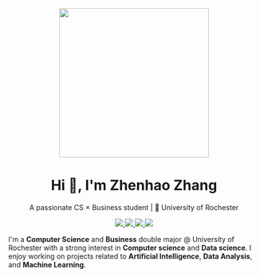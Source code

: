 
<!-- README.md -->
<div align="center">
  <img src="https://media.giphy.com/media/L8K62iTDkzGX6/giphy.gif" width="300">
</div>

<h1 align="center">Hi 👋, I'm Zhenhao Zhang</h1>
<p align="center">A passionate CS × Business student | 📍 University of Rochester</p>

<p align="center">
  <a href="https://github.com/X0X0X00" target="_blank">
    <img src="https://img.shields.io/badge/GitHub-100000?style=for-the-badge&logo=github&logoColor=white" />
  </a>
  <a href="https://www.linkedin.com/in/zhenhao-zhang-uofr/" target="_blank">
    <img src="https://img.shields.io/badge/LinkedIn-0A66C2?style=for-the-badge&logo=linkedin&logoColor=white" />
  </a>
  <a href="mailto:zzh133@u.rochester.edu">
  <img src="https://img.shields.io/badge/Email-📧%20Contact%20Me-0A66C2?style=for-the-badge&logo=gmail&logoColor=white" />
</a>
 <a href="tel:5854703118">
  <img src="https://img.shields.io/badge/Phone-📞%20Click%20to%20Call-2e2e2e?style=for-the-badge&logo=phone&logoColor=white" />
</a>


</p>



I'm a **Computer Science** and **Business** double major @ University of Rochester with a strong interest in **Computer science** and **Data science**. I enjoy working on projects related to **Artificial Intelligence**, **Data Analysis**, and **Machine Learning**.

